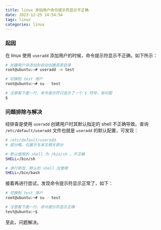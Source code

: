 ```yaml
---
title: linux 添加用户命令提示符显示不正确
date: 2023-12-25 14:54:54
tags: linux
categories: linux
---
```


### 起因

在 linux 使用 `useradd` 添加用户的时候，命令提示符显示不正确，如下所示：

```bash
# 创建用户并添加到自动创建其家目录
root@ubuntu:~# useradd -m test

# 切换到 test 用户
root@ubuntu:~# su - test

# 注意看下面一行，命令提示符只显示了一个 $ 符号，有问题
$
```

### 问题排除与解决

经排查是使用 `useradd` 创建用户时其默认指定的 shell 不正确导致。查询 `/etc/default/useradd` 文件也就是 `useradd` 的默认配置，可发现：

```bash
# /etc/default/useradd
# 部分略，仅展示与本文相关部分

# 默认使用的 shell 为 /bin/sh ，不正确
SHELL=/bin/sh

# 进行修改，默认的 shell 应使用 
SHELL=/bin/bash
```

接着再进行尝试，发现命令提示符显示正常了，如下：

```bash
# 切换到 test 用户
root@ubuntu:~# su - test

# 注意看下面一行，命令提示符显示正确
test@ubuntu:~$ 
```

至此，问题解决。